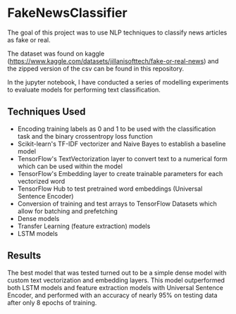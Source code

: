 # FakeNewsClassifier

The goal of this project was to use NLP techniques to classify news articles as fake or real.

The dataset was found on kaggle (https://www.kaggle.com/datasets/jillanisofttech/fake-or-real-news) and the zipped version of the csv can be found in this repository.

In the jupyter notebook, I have conducted a series of modelling experiments to evaluate models for performing text classification.

## Techniques Used
* Encoding training labels as 0 and 1 to be used with the classification task and the binary crossentropy loss function
* Scikit-learn's TF-IDF vectorizer and Naive Bayes to establish a baseline model
* TensorFlow's TextVectorization layer to convert text to a numerical form which can be used within the model
* TensorFlow's Embedding layer to create trainable parameters for each vectorized word
* TensorFlow Hub to test pretrained word embeddings (Universal Sentence Encoder)
* Conversion of training and test arrays to TensorFlow Datasets which allow for batching and prefetching
* Dense models
* Transfer Learning (feature extraction) models
* LSTM models

## Results
The best model that was tested turned out to be a simple dense model with custom text vectorization and embedding layers. This model outperformed both LSTM models and feature extraction models with Universal Sentence Encoder, and performed with an accuracy of nearly 95% on testing data after only 8 epochs of training.
